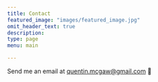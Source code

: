 ```yaml
---
title: Contact
featured_image: "images/featured_image.jpg"
omit_header_text: true
description:
type: page
menu: main

---
```


Send me an email at [quentin.mcgaw@gmail.com](mailto:quentin.mcgaw@gmail.com) 📧
